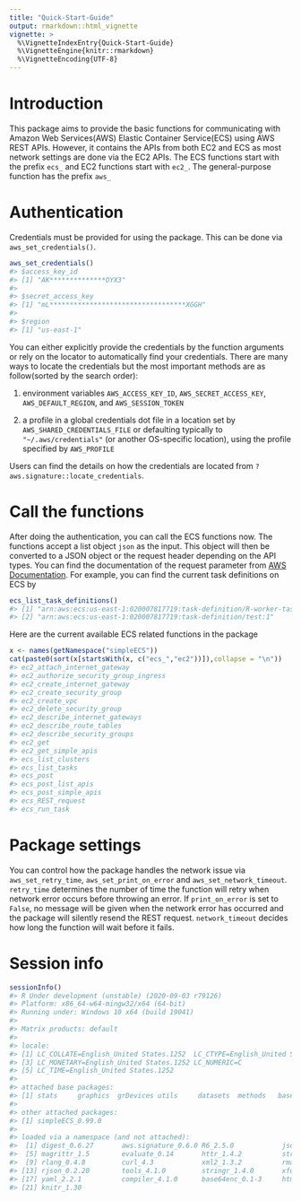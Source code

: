 ```yaml
---
title: "Quick-Start-Guide"
output: rmarkdown::html_vignette
vignette: >
  %\VignetteIndexEntry{Quick-Start-Guide}
  %\VignetteEngine{knitr::rmarkdown}
  %\VignetteEncoding{UTF-8}
---
```





# Introduction
This package aims to provide the basic functions for communicating with Amazon Web Services(AWS) Elastic Container Service(ECS) using AWS REST APIs. However, it contains the APIs from both EC2 and ECS as most network settings are done via the EC2 APIs. The ECS functions start with the prefix `ecs_` and EC2 functions start with `ec2_`. The general-purpose function has the prefix `aws_`

# Authentication
Credentials must be provided for using the package. This can be done via `aws_set_credentials()`. 

```r
aws_set_credentials()
#> $access_key_id
#> [1] "AK**************OYX3"
#> 
#> $secret_access_key
#> [1] "mL**********************************XGGH"
#> 
#> $region
#> [1] "us-east-1"
```
You can either explicitly provide the credentials by the function arguments or rely on the locator to automatically find your credentials. There are many ways to locate the credentials but the most important methods are as follow(sorted by the search order):

1. environment variables `AWS_ACCESS_KEY_ID`, `AWS_SECRET_ACCESS_KEY`, `AWS_DEFAULT_REGION`, and `AWS_SESSION_TOKEN`

2. a profile in a global credentials dot file in a location set by `AWS_SHARED_CREDENTIALS_FILE` or defaulting typically to `"~/.aws/credentials"` (or another OS-specific location), using the profile specified by `AWS_PROFILE`

Users can find the details on how the credentials are located from `?aws.signature::locate_credentials`.

# Call the functions
After doing the authentication, you can call the ECS functions now. The functions accept a list object `json` as the input. This object will then be converted to a JSON object or the request header depending on the API types. You can find the documentation of the request parameter from [AWS Documentation](https://docs.aws.amazon.com/index.html). For example, you can find the current task definitions on ECS by

```r
ecs_list_task_definitions()
#> [1] "arn:aws:ecs:us-east-1:020007817719:task-definition/R-worker-task-definition:1"
#> [2] "arn:aws:ecs:us-east-1:020007817719:task-definition/test:1"
```
Here are the current available ECS related functions in the package

```r
x <- names(getNamespace("simpleECS"))
cat(paste0(sort(x[startsWith(x, c("ecs_","ec2"))]),collapse = "\n"))
#> ec2_attach_internet_gateway
#> ec2_authorize_security_group_ingress
#> ec2_create_internet_gateway
#> ec2_create_security_group
#> ec2_create_vpc
#> ec2_delete_security_group
#> ec2_describe_internet_gateways
#> ec2_describe_route_tables
#> ec2_describe_security_groups
#> ec2_get
#> ec2_get_simple_apis
#> ecs_list_clusters
#> ecs_list_tasks
#> ecs_post
#> ecs_post_list_apis
#> ecs_post_simple_apis
#> ecs_REST_request
#> ecs_run_task
```

# Package settings
You can control how the package handles the network issue via `aws_set_retry_time`, `aws_set_print_on_error` and `aws_set_network_timeout`. `retry_time` determines the number of time the function will retry when network error occurs before throwing an error. If `print_on_error` is set to `False`, no message will be given when the network error has occurred and the package will silently resend the REST request. `network_timeout` decides how long the function will wait before it fails.

# Session info

```r
sessionInfo()
#> R Under development (unstable) (2020-09-03 r79126)
#> Platform: x86_64-w64-mingw32/x64 (64-bit)
#> Running under: Windows 10 x64 (build 19041)
#> 
#> Matrix products: default
#> 
#> locale:
#> [1] LC_COLLATE=English_United States.1252  LC_CTYPE=English_United States.1252   
#> [3] LC_MONETARY=English_United States.1252 LC_NUMERIC=C                          
#> [5] LC_TIME=English_United States.1252    
#> 
#> attached base packages:
#> [1] stats     graphics  grDevices utils     datasets  methods   base     
#> 
#> other attached packages:
#> [1] simpleECS_0.99.0
#> 
#> loaded via a namespace (and not attached):
#>  [1] digest_0.6.27       aws.signature_0.6.0 R6_2.5.0            jsonlite_1.7.1     
#>  [5] magrittr_1.5        evaluate_0.14       httr_1.4.2          stringi_1.5.3      
#>  [9] rlang_0.4.8         curl_4.3            xml2_1.3.2          rmarkdown_2.5      
#> [13] rjson_0.2.20        tools_4.1.0         stringr_1.4.0       xfun_0.19          
#> [17] yaml_2.2.1          compiler_4.1.0      base64enc_0.1-3     htmltools_0.5.0    
#> [21] knitr_1.30
```





